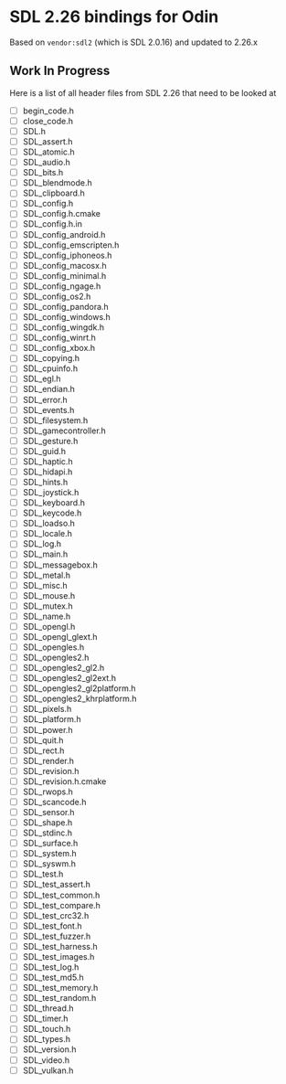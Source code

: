 # SDL 2.26 bindings for Odin
Based on `vendor:sdl2` (which is SDL 2.0.16) and updated to 2.26.x 

## Work In Progress
Here is a list of all header files from SDL 2.26 that need to be looked at

- [ ] begin_code.h
- [ ] close_code.h
- [ ] SDL.h
- [ ] SDL_assert.h
- [ ] SDL_atomic.h
- [ ] SDL_audio.h
- [ ] SDL_bits.h
- [ ] SDL_blendmode.h
- [ ] SDL_clipboard.h
- [ ] SDL_config.h
- [ ] SDL_config.h.cmake
- [ ] SDL_config.h.in
- [ ] SDL_config_android.h
- [ ] SDL_config_emscripten.h
- [ ] SDL_config_iphoneos.h
- [ ] SDL_config_macosx.h
- [ ] SDL_config_minimal.h
- [ ] SDL_config_ngage.h
- [ ] SDL_config_os2.h
- [ ] SDL_config_pandora.h
- [ ] SDL_config_windows.h
- [ ] SDL_config_wingdk.h
- [ ] SDL_config_winrt.h
- [ ] SDL_config_xbox.h
- [ ] SDL_copying.h
- [ ] SDL_cpuinfo.h
- [ ] SDL_egl.h
- [ ] SDL_endian.h
- [ ] SDL_error.h
- [ ] SDL_events.h
- [ ] SDL_filesystem.h
- [ ] SDL_gamecontroller.h
- [ ] SDL_gesture.h
- [ ] SDL_guid.h
- [ ] SDL_haptic.h
- [ ] SDL_hidapi.h
- [ ] SDL_hints.h
- [ ] SDL_joystick.h
- [ ] SDL_keyboard.h
- [ ] SDL_keycode.h
- [ ] SDL_loadso.h
- [ ] SDL_locale.h
- [ ] SDL_log.h
- [ ] SDL_main.h
- [ ] SDL_messagebox.h
- [ ] SDL_metal.h
- [ ] SDL_misc.h
- [ ] SDL_mouse.h
- [ ] SDL_mutex.h
- [ ] SDL_name.h
- [ ] SDL_opengl.h
- [ ] SDL_opengl_glext.h
- [ ] SDL_opengles.h
- [ ] SDL_opengles2.h
- [ ] SDL_opengles2_gl2.h
- [ ] SDL_opengles2_gl2ext.h
- [ ] SDL_opengles2_gl2platform.h
- [ ] SDL_opengles2_khrplatform.h
- [ ] SDL_pixels.h
- [ ] SDL_platform.h
- [ ] SDL_power.h
- [ ] SDL_quit.h
- [ ] SDL_rect.h
- [ ] SDL_render.h
- [ ] SDL_revision.h
- [ ] SDL_revision.h.cmake
- [ ] SDL_rwops.h
- [ ] SDL_scancode.h
- [ ] SDL_sensor.h
- [ ] SDL_shape.h
- [ ] SDL_stdinc.h
- [ ] SDL_surface.h
- [ ] SDL_system.h
- [ ] SDL_syswm.h
- [ ] SDL_test.h
- [ ] SDL_test_assert.h
- [ ] SDL_test_common.h
- [ ] SDL_test_compare.h
- [ ] SDL_test_crc32.h
- [ ] SDL_test_font.h
- [ ] SDL_test_fuzzer.h
- [ ] SDL_test_harness.h
- [ ] SDL_test_images.h
- [ ] SDL_test_log.h
- [ ] SDL_test_md5.h
- [ ] SDL_test_memory.h
- [ ] SDL_test_random.h
- [ ] SDL_thread.h
- [ ] SDL_timer.h
- [ ] SDL_touch.h
- [ ] SDL_types.h
- [ ] SDL_version.h
- [ ] SDL_video.h
- [ ] SDL_vulkan.h
